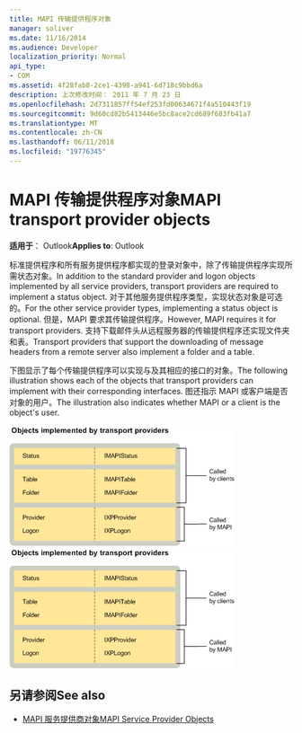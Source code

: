 ```yaml
---
title: MAPI 传输提供程序对象
manager: soliver
ms.date: 11/16/2014
ms.audience: Developer
localization_priority: Normal
api_type:
- COM
ms.assetid: 4f28fab8-2ce1-4398-a941-6d718c9bbd6a
description: 上次修改时间： 2011 年 7 月 23 日
ms.openlocfilehash: 2d7311857ff54ef253fd00634671f4a510443f19
ms.sourcegitcommit: 9d60cd82b5413446e5bc8ace2cd689f683fb41a7
ms.translationtype: MT
ms.contentlocale: zh-CN
ms.lasthandoff: 06/11/2018
ms.locfileid: "19776345"
---
```

# <a name="mapi-transport-provider-objects"></a><span data-ttu-id="2a948-103">MAPI 传输提供程序对象</span><span class="sxs-lookup"><span data-stu-id="2a948-103">MAPI transport provider objects</span></span>
  
<span data-ttu-id="2a948-104">**适用于**： Outlook</span><span class="sxs-lookup"><span data-stu-id="2a948-104">**Applies to**: Outlook</span></span> 
  
<span data-ttu-id="2a948-105">标准提供程序和所有服务提供程序都实现的登录对象中，除了传输提供程序实现所需状态对象。</span><span class="sxs-lookup"><span data-stu-id="2a948-105">In addition to the standard provider and logon objects implemented by all service providers, transport providers are required to implement a status object.</span></span> <span data-ttu-id="2a948-106">对于其他服务提供程序类型，实现状态对象是可选的。</span><span class="sxs-lookup"><span data-stu-id="2a948-106">For the other service provider types, implementing a status object is optional.</span></span> <span data-ttu-id="2a948-107">但是，MAPI 要求其传输提供程序。</span><span class="sxs-lookup"><span data-stu-id="2a948-107">However, MAPI requires it for transport providers.</span></span> <span data-ttu-id="2a948-108">支持下载邮件头从远程服务器的传输提供程序还实现文件夹和表。</span><span class="sxs-lookup"><span data-stu-id="2a948-108">Transport providers that support the downloading of message headers from a remote server also implement a folder and a table.</span></span> 
  
<span data-ttu-id="2a948-109">下图显示了每个传输提供程序可以实现与及其相应的接口的对象。</span><span class="sxs-lookup"><span data-stu-id="2a948-109">The following illustration shows each of the objects that transport providers can implement with their corresponding interfaces.</span></span> <span data-ttu-id="2a948-110">图还指示 MAPI 或客户端是否对象的用户。</span><span class="sxs-lookup"><span data-stu-id="2a948-110">The illustration also indicates whether MAPI or a client is the object's user.</span></span>
  
<span data-ttu-id="2a948-111">![传输提供程序实现的对象](media/amapi_66.gif "传输提供程序实现的对象")</span><span class="sxs-lookup"><span data-stu-id="2a948-111">![Objects that transport providers implement](media/amapi_66.gif "Objects that transport providers implement")</span></span>
  
## <a name="see-also"></a><span data-ttu-id="2a948-112">另请参阅</span><span class="sxs-lookup"><span data-stu-id="2a948-112">See also</span></span>

- [<span data-ttu-id="2a948-113">MAPI 服务提供商对象</span><span class="sxs-lookup"><span data-stu-id="2a948-113">MAPI Service Provider Objects</span></span>](mapi-service-provider-objects.md)

